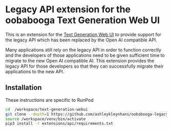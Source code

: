 # Legacy API extension for the oobabooga Text Generation Web UI

This is an extension for the [Text Generation Web UI](
https://github.com/oobabooga/text-generation-webui) to
provide support for the legacy API which has been replaced
by the Open AI compatible API.

Many applications still rely on the legacy API in order
to function correctly and the developers of those
applications need to be given sufficient time to migrate
to the new Open AI compatible AI.  This extension provides
the legacy API for those developers so that they can
successfully migrate their applications to the new API.

## Installation

These instructions are specific to RunPod

```bash
cd  /workspace/text-generation-webui
git clone --depth=1 https://github.com/ashleykleynhans/oobabooga-legacy-api-extension.git extensions/api
source /workspace/venv/bin/activate
pip3 install -r extensions/api/requirements.txt
```
